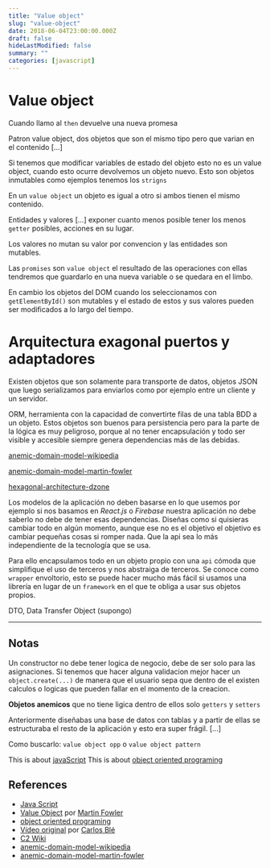 ```yaml
---
title: "Value object"
slug: "value-object"
date: 2018-06-04T23:00:00.000Z
draft: false
hideLastModified: false
summary: ""
categories: [javascript]
---
```


Value object
================================================================================

  Cuando llamo al `then` devuelve una nueva promesa
  
  Patron value object, dos objetos que son el mismo tipo pero que varian en el 
  contenido [...]
  
  Si tenemos que modificar variables de estado del objeto esto no es un value 
  object, cuando esto ocurre devolvemos un objeto nuevo. Esto son objetos 
  inmutables como ejemplos tenemos los `strigns`
  
  En un `value object` un objeto es igual a otro si ambos tienen el mismo 
  contenido.
  
  Entidades y valores [...] exponer cuanto menos posible tener los menos 
  `getter` posibles, acciones en su lugar.
  
  Los valores no mutan su valor por convencion y las entidades son mutables.
  
  Las `promises` son `value object` el resultado de las operaciones con ellas 
  tendremos que guardarlo en una nueva variable o se quedara en el limbo.
  
  En cambio los objetos del DOM cuando los seleccionamos con `getElementById()`
  son mutables y el estado de estos y sus valores pueden ser modificados a lo 
  largo del tiempo.

Arquitectura exagonal puertos y adaptadores
================================================================================

  Existen objetos que son solamente para transporte de datos, objetos JSON que 
  luego serializamos para enviarlos como por ejemplo entre un cliente y un 
  servidor.
  
  ORM, herramienta con la capacidad de convertirte filas de una tabla BDD a un 
  objeto. Estos objetos son buenos para persistencia pero para la parte de la 
  lógica es muy peligroso, porque al no tener encapsulación y todo ser visible y
  accesible siempre genera dependencias más de las debidas.
  
  [anemic-domain-model-wikipedia]
  
  [anemic-domain-model-martin-fowler]
  
  [hexagonal-architecture-dzone]
  
  Los modelos de la aplicación no deben basarse en lo que usemos por ejemplo
  si nos basamos en *React.js* o *Firebase* nuestra aplicación no debe saberlo
  no debe de tener esas dependencias. Diseñas como si quisieras cambiar todo
  en algún momento, aunque ese no es el objetivo el objetivo es cambiar pequeñas
  cosas si romper nada. Que la api sea lo más independiente de la tecnología que
  se usa.
  
  Para ello encapsulamos todo en un objeto propio con una `api` cómoda que
  simplifique el uso de terceros y nos abstraiga de terceros. Se conoce como
  `wrapper` envoltorio, esto se puede hacer mucho más fácil si usamos una
  librería en lugar de un `framework` en el que te obliga a usar sus objetos
  propios.
  
  DTO, Data Transfer Object (supongo)
  
--------------------------------------------------------------------------------

Notas
--------------------------------------------------------------------------------

  Un constructor no debe tener logica de negocio, debe de ser solo para las
  asignaciones. Si tenemos que hacer alguna validacion mejor hacer un
  `object.create(...)` de manera que el usuario sepa que dentro de el existen
  calculos o logicas que pueden fallar en el momento de la creacion.
  
  __Objetos anemicos__ que no tiene ligica dentro de ellos solo `getters` y 
  `setters`
  
  Anteriormente diseñabas una base de datos con tablas y a partir de ellas se
  estructuraba el resto de la aplicación y esto era super frágil. [...]
  
  Como buscarlo: `value object opp` o `value object pattern`
  
  This is about [javaScript]
  This is about [object oriented programing]

References
--------------------------------------------------------------------------------
* [Java Script][javaScript]
* [Value Object][value object] por [Martin Fowler]
* [object oriented programing]
* [Vídeo original][video original] por [Carlos Blé][Carlos Ble]
* [C2 Wiki][wiki-c2-value-object]
* [anemic-domain-model-wikipedia]
* [anemic-domain-model-martin-fowler]

<!-- All links here --> 

[javaScript]: https://www.javascript.com/
[value object]: https://martinfowler.com/bliki/ValueObject.html
[Martin Fowler]: https://twitter.com/martinfowler
[object oriented programing]: https://en.wikipedia.org/wiki/Object-oriented_programming
[video original]: https://www.youtube.com/watch?v=h3vWBe0f1OA&feature=youtu.be
[Carlos Ble]: https://twitter.com/carlosble?lang=es
[wiki-c2-value-object]: http://wiki.c2.com/?ValueObject
[anemic-domain-model-wikipedia]: https://en.wikipedia.org/wiki/Anemic_domain_model
[anemic-domain-model-martin-fowler]: https://martinfowler.com/bliki/AnemicDomainModel.html
[hexagonal-architecture-dzone]: https://dzone.com/articles/hello-hexagonal-architecture-1
